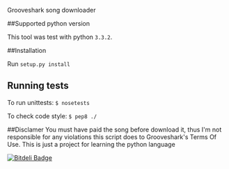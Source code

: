 Grooveshark song downloader

##Supported python version

This tool was test with python `3.3.2`.

##Installation

Run `setup.py install`

## Running tests

To run unittests:
`$ nosetests`

To check code style:
`$ pep8 ./`

##Disclamer
You must have paid the song before download it, thus I'm not responsible for any violations this script does to Grooveshark's Terms Of Use.
This is just a project for learning the python language


[![Bitdeli Badge](https://d2weczhvl823v0.cloudfront.net/PierreRambaud/groove-dl/trend.png)](https://bitdeli.com/free "Bitdeli Badge")

